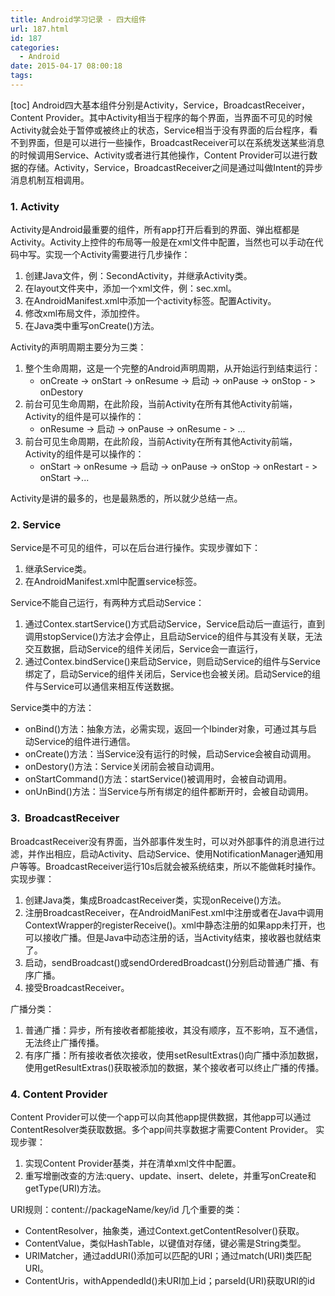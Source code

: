 ```yaml
---
title: Android学习记录 - 四大组件
url: 187.html
id: 187
categories:
  - Android
date: 2015-04-17 08:00:18
tags:
---
```


\[toc\] Android四大基本组件分别是Activity，Service，BroadcastReceiver，Content Provider。其中Activity相当于程序的每个界面，当界面不可见的时候Activity就会处于暂停或被终止的状态，Service相当于没有界面的后台程序，看不到界面，但是可以进行一些操作，BroadcastReceiver可以在系统发送某些消息的时候调用Service、Activity或者进行其他操作，Content Provider可以进行数据的存储。Activity，Service，BroadcastReceiver之间是通过叫做Intent的异步消息机制互相调用。

### 1\. Activity

Activity是Android最重要的组件，所有app打开后看到的界面、弹出框都是Activity。Activity上控件的布局等一般是在xml文件中配置，当然也可以手动在代码中写。实现一个Activity需要进行几步操作：

1.  创建Java文件，例：SecondActivity，并继承Activity类。
2.  在layout文件夹中，添加一个xml文件，例：sec.xml。
3.  在AndroidManifest.xml中添加一个activity标签。配置Activity。
4.  修改xml布局文件，添加控件。
5.  在Java类中重写onCreate()方法。

Activity的声明周期主要分为三类：

1.  整个生命周期，这是一个完整的Android声明周期，从开始运行到结束运行：
    *   onCreate -> onStart -> onResume -> 启动 -> onPause -> onStop - > onDestory
2.  前台可见生命周期，在此阶段，当前Activity在所有其他Activity前端，Activity的组件是可以操作的：
    *   onResume -> 启动 -> onPause -> onResume - > ...
3.  前台可见生命周期，在此阶段，当前Activity在所有其他Activity前端，Activity的组件是可以操作的：
    *   onStart -> onResume -> 启动 -> onPause -> onStop -> onRestart - > onStart ->...

Activity是讲的最多的，也是最熟悉的，所以就少总结一点。

### 2\. Service

Service是不可见的组件，可以在后台进行操作。实现步骤如下：

1.  继承Service类。
2.  在AndroidManifest.xml中配置service标签。

Service不能自己运行，有两种方式启动Service：

1.  通过Contex.startService()方式启动Service，Service启动后一直运行，直到调用stopService()方法才会停止，且启动Service的组件与其没有关联，无法交互数据，启动Service的组件关闭后，Service会一直运行，
2.  通过Contex.bindService()来启动Service，则启动Service的组件与Service绑定了，启动Service的组件关闭后，Service也会被关闭。启动Service的组件与Service可以通信来相互传送数据。

Service类中的方法：

*   onBind()方法：抽象方法，必需实现，返回一个Ibinder对象，可通过其与启动Service的组件进行通信。
*   onCreate()方法：当Service没有运行的时候，启动Service会被自动调用。
*   onDestory()方法：Service关闭前会被自动调用。
*   onStartCommand()方法：startService()被调用时，会被自动调用。
*   onUnBind()方法：当Service与所有绑定的组件都断开时，会被自动调用。

### 3\.  BroadcastReceiver

BroadcastReceiver没有界面，当外部事件发生时，可以对外部事件的消息进行过滤，并作出相应，启动Activity、启动Service、使用NotificationManager通知用户等等。BroadcastReceiver运行10s后就会被系统结束，所以不能做耗时操作。实现步骤：

1.  创建Java类，集成BroadcastReceiver类，实现onReceive()方法。
2.  注册BroadcastReceiver，在AndroidManiFest.xml中注册或者在Java中调用ContextWrapper的registerReceive()。xml中静态注册的如果app未打开，也可以接收广播。但是Java中动态注册的话，当Activity结束，接收器也就结束了。
3.  启动，sendBroadcast()或sendOrderedBroadcast()分别启动普通广播、有序广播。
4.  接受BroadcastReceiver。

广播分类：

1.  普通广播：异步，所有接收者都能接收，其没有顺序，互不影响，互不通信，无法终止广播传播。
2.  有序广播：所有接收者依次接收，使用setResultExtras()向广播中添加数据，使用getResultExtras()获取被添加的数据，某个接收者可以终止广播的传播。

### 4. Content Provider

Content Provider可以使一个app可以向其他app提供数据，其他app可以通过ContentResolver类获取数据。多个app间共享数据才需要Content Provider。 实现步骤：

1.  实现Content Provider基类，并在清单xml文件中配置。
2.  重写增删改查的方法:query、update、insert、delete，并重写onCreate和getType(URI)方法。

URI规则：content://packageName/key/id 几个重要的类：

*   ContentResolver，抽象类，通过Context.getContentResolver()获取。
*   ContentValue，类似HashTable，以键值对存储，键必需是String类型。
*   URIMatcher，通过addURI()添加可以匹配的URI；通过match(URI)类匹配URI。
*   ContentUris，withAppendedId()未URI加上id；parseId(URI)获取URI的id